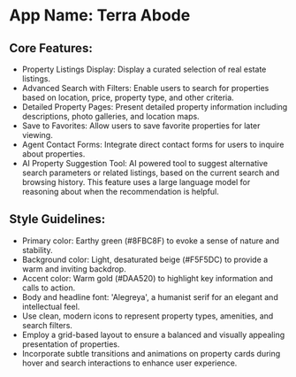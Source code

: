 # **App Name**: Terra Abode

## Core Features:

- Property Listings Display: Display a curated selection of real estate listings.
- Advanced Search with Filters: Enable users to search for properties based on location, price, property type, and other criteria.
- Detailed Property Pages: Present detailed property information including descriptions, photo galleries, and location maps.
- Save to Favorites: Allow users to save favorite properties for later viewing.
- Agent Contact Forms: Integrate direct contact forms for users to inquire about properties.
- AI Property Suggestion Tool: AI powered tool to suggest alternative search parameters or related listings, based on the current search and browsing history. This feature uses a large language model for reasoning about when the recommendation is helpful.

## Style Guidelines:

- Primary color: Earthy green (#8FBC8F) to evoke a sense of nature and stability.
- Background color: Light, desaturated beige (#F5F5DC) to provide a warm and inviting backdrop.
- Accent color: Warm gold (#DAA520) to highlight key information and calls to action.
- Body and headline font: 'Alegreya', a humanist serif for an elegant and intellectual feel.
- Use clean, modern icons to represent property types, amenities, and search filters.
- Employ a grid-based layout to ensure a balanced and visually appealing presentation of properties.
- Incorporate subtle transitions and animations on property cards during hover and search interactions to enhance user experience.